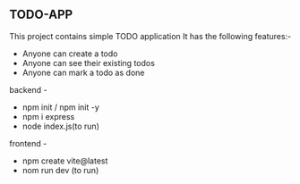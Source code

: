 ## TODO-APP
This project contains simple TODO application 
It has the following features:-
 - Anyone can create a todo
 - Anyone can see their existing todos
 - Anyone can mark a todo as done

backend -
 - npm init / npm init -y
 - npm i express
 - node index.js(to run)

frontend - 
 - npm create vite@latest
 - nom run dev (to run)